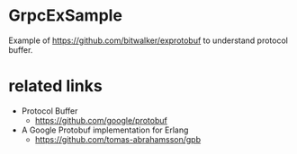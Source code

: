 # GrpcExSample

Example of https://github.com/bitwalker/exprotobuf to understand protocol buffer.

# related links

- Protocol Buffer
    - https://github.com/google/protobuf
- A Google Protobuf implementation for Erlang
    - https://github.com/tomas-abrahamsson/gpb
